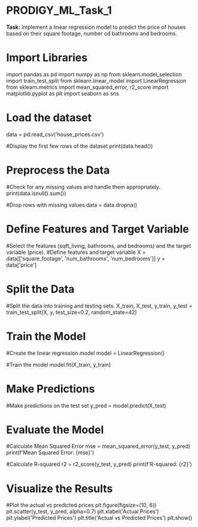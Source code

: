 # PRODIGY_ML_Task_1
**Task:** Implement a linear regression model to predict the price of houses based on their square footage, number od bathrooms and bedrooms.

# Import Libraries
import pandas as pd 
import numpy as np 
from sklearn.model_selection import train_test_split 
from sklearn.linear_model import LinearRegression 
from sklearn.metrics import mean_squared_error, r2_score 
import matplotlib.pyplot as plt 
import seaborn as sns

# Load the dataset
data = pd.read_csv('house_prices.csv')

#Display the first few rows of the dataset 
print(data.head())

# Preprocess the Data
#Check for any missing values and handle them appropriately. 
print(data.isnull().sum())

#Drop rows with missing values
data = data.dropna()

# Define Features and Target Variable
#Select the features (sqft_living, bathrooms, and bedrooms) and the target variable (price). 
#Define features and target variable 
X = data[['square_footage', 'num_bathrooms', 'num_bedrooms']] 
y = data['price']

# Split the Data
#Split the data into training and testing sets. 
X_train, X_test, y_train, y_test = train_test_split(X, y, test_size=0.2, random_state=42)

# Train the Model
#Create the linear regression model 
model = LinearRegression()

#Train the model 
model.fit(X_train, y_train)

# Make Predictions
#Make predictions on the test set 
y_pred = model.predict(X_test)

# Evaluate the Model
#Calculate Mean Squared Error 
mse = mean_squared_error(y_test, y_pred) 
print(f'Mean Squared Error: {mse}')

#Calculate R-squared 
r2 = r2_score(y_test, y_pred) 
print(f'R-squared: {r2}')

# Visualize the Results
#Plot the actual vs predicted prices 
plt.figure(figsize=(10, 6)) 
plt.scatter(y_test, y_pred, alpha=0.7) 
plt.xlabel('Actual Prices') 
plt.ylabel('Predicted Prices') 
plt.title('Actual vs Predicted Prices') 
plt.show()
